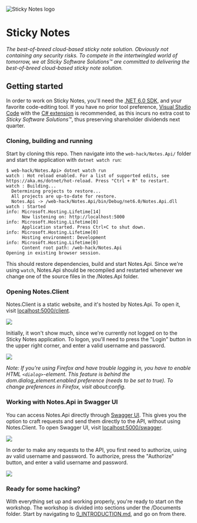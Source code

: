 ![Sticky Notes logo](Images/logo_large.png)

Sticky Notes
============
_The best-of-breed cloud-based sticky note solution. Obviously not containing any security risks. To compete in the intertwingled world of tomorrow, we at Sticky Software Solutions™ are committed to delivering the best-of-breed cloud-based sticky note solution._

Getting started
---------------
In order to work on Sticky Notes, you'll need the [.NET 6.0 SDK](https://dotnet.microsoft.com/en-us/download), and your favorite code-editing tool. If you have no prior tool preference, [Visual Studio Code](https://code.visualstudio.com/) with the [C# extension](https://marketplace.visualstudio.com/items?itemName=ms-dotnettools.csharp) is recommended, as this incurs no extra cost to _Sticky Software Solutions™_, thus preserving shareholder dividends next quarter.

### Cloning, building and running
Start by cloning this repo. Then navigate into the `web-hack/Notes.Api/` folder and start the application with `dotnet watch run`:
```shell
$ web-hack/Notes.Api> dotnet watch run
watch : Hot reload enabled. For a list of supported edits, see https://aka.ms/dotnet/hot-reload. Press "Ctrl + R" to restart.
watch : Building...
  Determining projects to restore...
  All projects are up-to-date for restore.
  Notes.Api -> /web-hack/Notes.Api/bin/Debug/net6.0/Notes.Api.dll
watch : Started
info: Microsoft.Hosting.Lifetime[14]
      Now listening on: http://localhost:5000
info: Microsoft.Hosting.Lifetime[0]
      Application started. Press Ctrl+C to shut down.
info: Microsoft.Hosting.Lifetime[0]
      Hosting environment: Development
info: Microsoft.Hosting.Lifetime[0]
      Content root path: /web-hack/Notes.Api
Opening in existing browser session.

```

This should restore dependencies, build and start Notes.Api. Since we're using `watch`, Notes.Api should be recompiled and restarted whenever we change one of the source files in the /Notes.Api folder.

### Opening Notes.Client
Notes.Client is a static website, and it's hosted by Notes.Api. To open it, visit [localhost:5000/client](http://localhost:5000/client).

![](Images/notes-client-initial.png)

Initially, it won't show much, since we're currently not logged on to the Sticky Notes application. To logon, you'll need to press the "Login" button in the upper right corner, and enter a valid username and password.

![](Images/notes-client-login.gif)

_Note: If you're using Firefox and have trouble logging in, you have to enable HTML `<dialog>`-element. This feature is behind the dom.dialog_element.enabled preference (needs to be set to true). To change preferences in Firefox, visit about:config._

### Working with Notes.Api in Swagger UI
You can access Notes.Api directly through [Swagger UI](https://swagger.io/tools/swagger-ui/). This gives you the option to craft requests and send them directly to the API, without using Notes.Client. To open Swagger UI, visit [localhost:5000/swagger](http://localhost:5000/swagger).

![](Images/notes-api-initial.png)

In order to make any requests to the API, you first need to authorize, using av valid username and password. To authorize, press the "Authorize" button, and enter a valid username and password.

![](Images/notes-api-login.gif)

### Ready for some hacking?
With everything set up and working properly, you're ready to start on the workshop. The workshop is divided into sections under the /Documents folder. Start by navigating to [0_INTRODUCTION.md](Documents/0_INTRODUCTION.md), and go on from there.